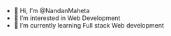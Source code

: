 - 👋 Hi, I’m @NandanMaheta
- 👀 I’m interested in Web Development
- 🌱 I’m currently learning Full stack Web development
  

<!---
NandanMaheta/NandanMaheta is a ✨ special ✨ repository because its `README.md` (this file) appears on your GitHub profile.
You can click the Preview link to take a look at your changes.
--->
